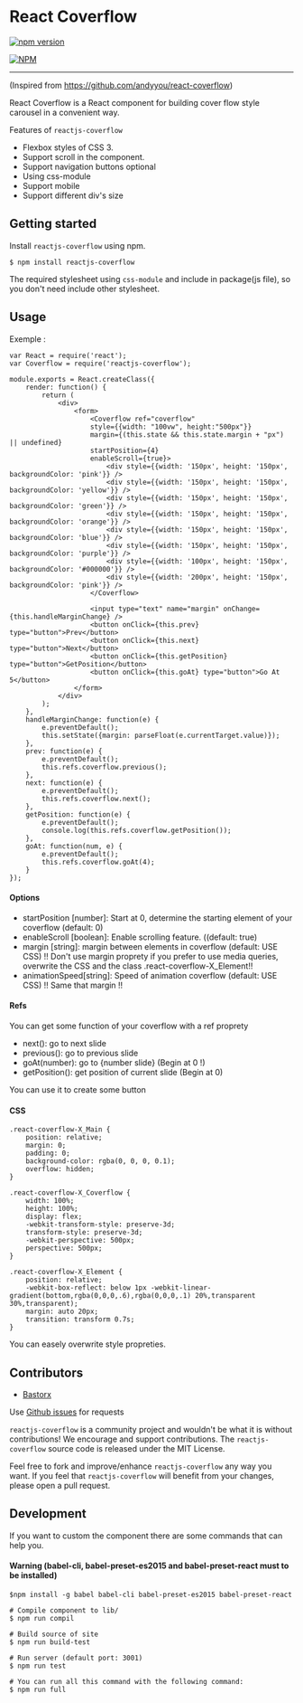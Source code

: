 React Coverflow
===
[![npm version](https://badge.fury.io/js/reactjs-coverflow.svg)](http://badge.fury.io/js/reactjs-coverflow)

[![NPM](https://nodei.co/npm/reactjs-coverflow.png)](https://nodei.co/npm/reactjs-coverflow/)

---
(Inspired from https://github.com/andyyou/react-coverflow)

React Coverflow is a React component for building cover flow style carousel in a convenient way.

Features of `reactjs-coverflow`

* Flexbox styles of CSS 3.
* Support scroll in the component.
* Support navigation buttons optional
* Using css-module
* Support mobile
* Support different div's size

## Getting started

Install `reactjs-coverflow` using npm.

```
$ npm install reactjs-coverflow
```

The required stylesheet using `css-module` and include in package(js file), so you don't need include other stylesheet.

## Usage

Exemple :

```
var React = require('react');
var Coverflow = require('reactjs-coverflow');

module.exports = React.createClass({
	render: function() {
		return (
			<div>
				<form>
					<Coverflow ref="coverflow"
					style={{width: "100vw", height:"500px"}}
					margin={(this.state && this.state.margin + "px") || undefined}
					startPosition={4}
					enableScroll={true}>
					    <div style={{width: '150px', height: '150px', backgroundColor: 'pink'}} />
					    <div style={{width: '150px', height: '150px', backgroundColor: 'yellow'}} />
					    <div style={{width: '150px', height: '150px', backgroundColor: 'green'}} />
					    <div style={{width: '150px', height: '150px', backgroundColor: 'orange'}} />
					    <div style={{width: '150px', height: '150px', backgroundColor: 'blue'}} />
					    <div style={{width: '150px', height: '150px', backgroundColor: 'purple'}} />
					    <div style={{width: '100px', height: '150px', backgroundColor: '#000000'}} />
					    <div style={{width: '200px', height: '150px', backgroundColor: 'pink'}} />
					</Coverflow>

					<input type="text" name="margin" onChange={this.handleMarginChange} />
					<button onClick={this.prev} type="button">Prev</button>
					<button onClick={this.next} type="button">Next</button>
					<button onClick={this.getPosition} type="button">GetPosition</button>
					<button onClick={this.goAt} type="button">Go At 5</button>
				</form>
			</div>
		);
	},
	handleMarginChange: function(e) {
		e.preventDefault();
		this.setState({margin: parseFloat(e.currentTarget.value)});
	},
	prev: function(e) {
		e.preventDefault();
		this.refs.coverflow.previous();
	},
	next: function(e) {
		e.preventDefault();
		this.refs.coverflow.next();
	},
	getPosition: function(e) {
		e.preventDefault();
		console.log(this.refs.coverflow.getPosition());
	},
	goAt: function(num, e) {
		e.preventDefault();
		this.refs.coverflow.goAt(4);
	}
});
```

#### Options

* startPosition [number]: Start at 0, determine the starting element of your coverflow (default: 0)
* enableScroll [boolean]: Enable scrolling feature. ((default: true)
* margin [string]: margin between elements in coverflow (default: USE CSS)
!! Don't use margin proprety if you prefer to use media queries, overwrite the CSS and the class .react-coverflow-X_Element!!
* animationSpeed[string]: Speed of animation coverflow (default: USE CSS)
!! Same that margin !!

#### Refs

You can get some function of your coverflow with a ref proprety
* next(): go to next slide
* previous(): go to previous slide
* goAt(number): go to {number slide} (Begin at 0 !)
* getPosition(): get position of current slide (Begin at 0)

You can use it to create some button

#### CSS
```
.react-coverflow-X_Main {
	position: relative;
	margin: 0;
    padding: 0;
    background-color: rgba(0, 0, 0, 0.1);
    overflow: hidden;
}

.react-coverflow-X_Coverflow {
	width: 100%;
	height: 100%;
	display: flex;
	-webkit-transform-style: preserve-3d;
    transform-style: preserve-3d;
    -webkit-perspective: 500px;
    perspective: 500px;
}

.react-coverflow-X_Element {
	position: relative;
	-webkit-box-reflect: below 1px -webkit-linear-gradient(bottom,rgba(0,0,0,.6),rgba(0,0,0,.1) 20%,transparent 30%,transparent);
	margin: auto 20px;
	transition: transform 0.7s;
}
```

You can easely overwrite style propreties.

## Contributors

* [Bastorx](https://github.com/Bastorx)

Use [Github issues](https://github.com/Bastorx/reactjs-coverflow/issues) for requests

`reactjs-coverflow` is a community project and wouldn't be what it is without contributions! We encourage and support contributions. The `reactjs-coverflow` source code is released under the MIT License.

Feel free to fork and improve/enhance `reactjs-coverflow` any way you want. If you feel that `reactjs-coverflow` will benefit from your changes, please open a pull request.

## Development

If you want to custom the component there are some commands that can help you.

#### Warning (babel-cli, babel-preset-es2015 and babel-preset-react must to be installed)
```
$npm install -g babel babel-cli babel-preset-es2015 babel-preset-react
```

```
# Compile component to lib/
$ npm run compil

# Build source of site
$ npm run build-test

# Run server (default port: 3001)
$ npm run test

# You can run all this command with the following command:
$ npm run full
```
